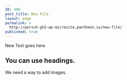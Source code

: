 ```yaml
---
ID: 406
post_title: New File
layout: page
permalink: >
  http://persch-gh2-wp-microsite.pantheon.io/new-file/
published: true
---
```

New Text goes here

## You can use headings.

We need a way to add images.